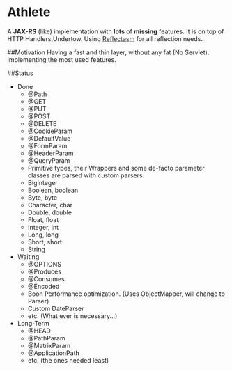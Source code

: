 # Athlete

A **JAX-RS** (like) implementation with **lots** of **missing** features. It is on top of HTTP Handlers,Undertow. Using [Reflectasm](https://github.com/EsotericSoftware/reflectasm) for all reflection needs.

##Motivation
Having a fast and thin layer, without any fat (No Servlet). 
Implementing the most used features.

##Status
* Done
	* @Path
	* @GET
	* @PUT
	* @POST
	* @DELETE
	* @CookieParam
	* @DefaultValue
	* @FormParam
	* @HeaderParam
	* @QueryParam
	* Primitive types, their Wrappers and some de-facto parameter classes are parsed with custom parsers. 
	 * BigInteger
	 * Boolean, boolean
	 * Byte, byte
	 * Character, char
	 * Double, double 
	 * Float, float
	 * Integer, int
	 * Long, long
	 * Short, short
	 * String
* Waiting
	* @OPTIONS
	* @Produces
	* @Consumes
	* @Encoded
	* Boon Performance optimization. (Uses ObjectMapper, will change to Parser)
	* Custom DateParser
	* etc. (What ever is necessary...)
* Long-Term
	* @HEAD
	* @PathParam
	* @MatrixParam
	* @ApplicationPath
	* etc. (the ones needed least)



